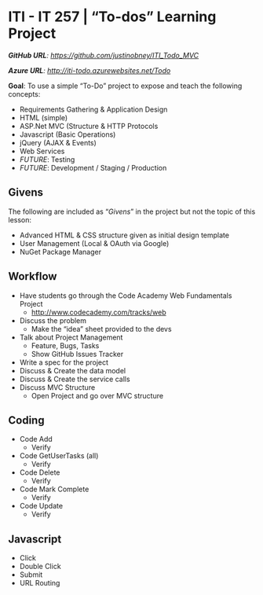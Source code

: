 # ITI - IT 257 | “To-dos” Learning Project
_**GitHub URL**: https://github.com/justinobney/ITI_Todo_MVC_

_**Azure URL**: http://iti-todo.azurewebsites.net/Todo_

**Goal**: To use a simple “To-Do” project to expose and teach the following concepts:
* Requirements Gathering & Application Design
* HTML (simple)
* ASP.Net MVC (Structure & HTTP Protocols
* Javascript (Basic Operations)
* jQuery (AJAX & Events)
* Web Services
* _FUTURE_: Testing
* _FUTURE_: Development / Staging / Production

## Givens
The following are included as “_Givens_” in the project but not the topic of this lesson:
* Advanced HTML & CSS structure given as initial design template
* User Management (Local & OAuth via Google)
* NuGet Package Manager

## Workflow
* Have students go through the Code Academy Web Fundamentals Project
  * http://www.codecademy.com/tracks/web
* Discuss the problem
  * Make the “idea” sheet provided to the devs
* Talk about Project Management
  * Feature, Bugs, Tasks
  * Show GitHub Issues Tracker
* Write a spec for the project
* Discuss & Create the data model
* Discuss & Create the service calls
* Discuss MVC Structure
  * Open Project and go over MVC structure

## Coding
* Code Add
  * Verify
* Code GetUserTasks (all)
  * Verify
* Code Delete
  * Verify
* Code Mark Complete
  * Verify
* Code Update
  * Verify

## Javascript
* Click
* Double Click
* Submit
* URL Routing